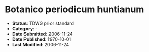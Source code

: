# Botanico periodicum huntianum

* **Status**: TDWG prior standard
* **Category**: -
* **Date Submitted**: 2006-11-24
* **Date Published**: 1970-10-01
* **Last Modified**: 2006-11-24

